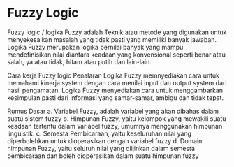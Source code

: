 # Fuzzy Logic
Fuzzy logic / logika Fuzzy adalah Teknik atau metode yang digunakan untuk menyekesaikan masalah yang tidak pasti yang memiliki banyak jawaban. Logika Fuzzy merupakan logika bernilai banyak yang mampu mendefinisikan nilai diantara keadaan yang konvensional seperti benar atau salah, ya atau tidak, hitam atau putih dan lain-lain. 

Cara kerja Fuzzy logic
Penalaran Logika Fuzzy memnyediakan cara untuk memahami kinerja system dengan cara menilai input dan output system dari hasil pengamatan. Logika Fuzzy menyediakan cara untuk menggambarkan kesimpulan pasti dari informasi yang samar-samar, ambigu dan tidak tepat.

Rumus Dasar
a.	Variabel Fuzzy, adalah variabel yang akan dibahas dalam suatu sistem fuzzy
b.	Himpunan Fuzzy, yaitu kelompok yang mewakili suatu keadaan tertentu dalam variabel fuzzy, umumnya menggunakan himpunan linguistik.
c.	Semesta Pembicaraan, yaitu keseluruhan nilai yang diperbolehkan untuk dioperasikan dengan variabel fuzzy
d.	Domain himpunan Fuzzy, yaitu seluruh nilai yang diijinkan dalam semesta pembicaraan dan boleh dioperasikan dalam suatu himpunan fuzzy

